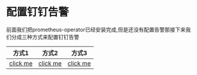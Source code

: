 # 配置钉钉告警
前面我们把prometheus-operator已经安装完成,但是还没有配置告警那接下来我们分成三种方式来配置钉钉告警

|方式1|方式2|方式3|
|:--:|:--:|:--:|
|[click me](https://github.com/happinesslijian/k8s-application/tree/master/alertmanager-dingding/%E6%96%B9%E5%BC%8F1)|[click me](https://github.com/happinesslijian/k8s-application/tree/master/alertmanager-dingding/%E6%96%B9%E5%BC%8F2)|[click me]()|
